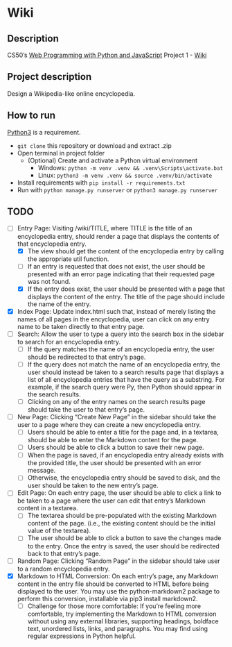 # Wiki
## Description
CS50’s [Web Programming with Python and JavaScript](https://cs50.harvard.edu/web/2020/) Project 1 - [Wiki](https://cs50.harvard.edu/web/2020/projects/1/wiki)

## Project description
Design a Wikipedia-like online encyclopedia.

## How to run
[Python3](https://www.python.org/) is a requirement.  
- `git clone` this repository or download and extract .zip
- Open terminal in project folder
  - (Optional) Create and activate a Python virtual environment
    - Windows: `python -m venv .venv && .venv\Scripts\activate.bat`
    - Linux: `python3 -m venv .venv && source .venv/bin/activate`
- Install requirements with `pip install -r requirements.txt`
- Run with `python manage.py runserver` or `python3 manage.py runserver`

## TODO
- [ ] Entry Page: Visiting /wiki/TITLE, where TITLE is the title of an encyclopedia entry, should render a page that displays the contents of that encyclopedia entry.
  - [X] The view should get the content of the encyclopedia entry by calling the appropriate util function.
  - [ ] If an entry is requested that does not exist, the user should be presented with an error page indicating that their requested page was not found.
  - [X] If the entry does exist, the user should be presented with a page that displays the content of the entry. The title of the page should include the name of the entry.
- [X] Index Page: Update index.html such that, instead of merely listing the names of all pages in the encyclopedia, user can click on any entry name to be taken directly to that entry page.
- [ ] Search: Allow the user to type a query into the search box in the sidebar to search for an encyclopedia entry.
  - [ ] If the query matches the name of an encyclopedia entry, the user should be redirected to that entry’s page.
  - [ ] If the query does not match the name of an encyclopedia entry, the user should instead be taken to a search results page that displays a list of all encyclopedia entries that have the query as a substring. For example, if the search query were Py, then Python should appear in the search results.
  - [ ] Clicking on any of the entry names on the search results page should take the user to that entry’s page.
- [ ] New Page: Clicking “Create New Page” in the sidebar should take the user to a page where they can create a new encyclopedia entry.
  - [ ] Users should be able to enter a title for the page and, in a textarea, should be able to enter the Markdown content for the page.
  - [ ] Users should be able to click a button to save their new page.
  - [ ] When the page is saved, if an encyclopedia entry already exists with the provided title, the user should be presented with an error message.
  - [ ] Otherwise, the encyclopedia entry should be saved to disk, and the user should be taken to the new entry’s page.
- [ ] Edit Page: On each entry page, the user should be able to click a link to be taken to a page where the user can edit that entry’s Markdown content in a textarea.
  - [ ] The textarea should be pre-populated with the existing Markdown content of the page. (i.e., the existing content should be the initial value of the textarea).
  - [ ] The user should be able to click a button to save the changes made to the entry. Once the entry is saved, the user should be redirected back to that entry’s page.
- [ ] Random Page: Clicking “Random Page” in the sidebar should take user to a random encyclopedia entry.
- [X] Markdown to HTML Conversion: On each entry’s page, any Markdown content in the entry file should be converted to HTML before being displayed to the user. You may use the python-markdown2 package to perform this conversion, installable via pip3 install markdown2.
  - [ ] Challenge for those more comfortable: If you’re feeling more comfortable, try implementing the Markdown to HTML conversion without using any external libraries, supporting headings, boldface text, unordered lists, links, and paragraphs. You may find using regular expressions in Python helpful.